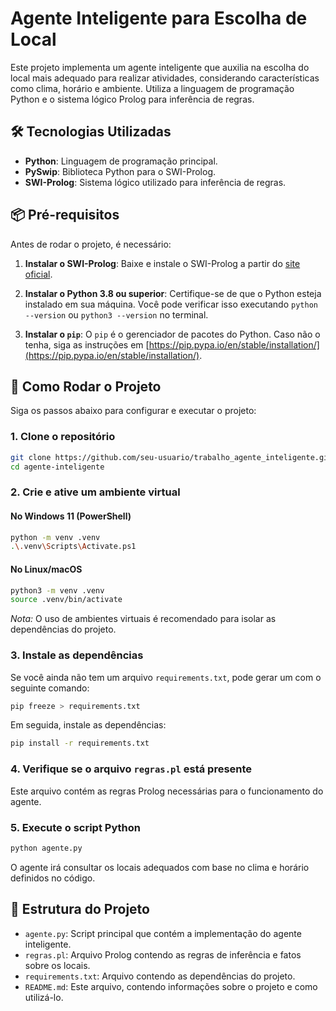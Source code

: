 # Agente Inteligente para Escolha de Local

Este projeto implementa um agente inteligente que auxilia na escolha do local mais adequado para realizar atividades, considerando características como clima, horário e ambiente. Utiliza a linguagem de programação Python e o sistema lógico Prolog para inferência de regras.

## 🛠️ Tecnologias Utilizadas

- **Python**: Linguagem de programação principal.
- **PySwip**: Biblioteca Python para o SWI-Prolog.
- **SWI-Prolog**: Sistema lógico utilizado para inferência de regras.

## 📦 Pré-requisitos

Antes de rodar o projeto, é necessário:

1. **Instalar o SWI-Prolog**: Baixe e instale o SWI-Prolog a partir do [site oficial](https://www.swi-prolog.org/Download.html).

2. **Instalar o Python 3.8 ou superior**: Certifique-se de que o Python esteja instalado em sua máquina. Você pode verificar isso executando `python --version` ou `python3 --version` no terminal.

3. **Instalar o `pip`**: O `pip` é o gerenciador de pacotes do Python. Caso não o tenha, siga as instruções em [https://pip.pypa.io/en/stable/installation/](https://pip.pypa.io/en/stable/installation/).

## 🚀 Como Rodar o Projeto

Siga os passos abaixo para configurar e executar o projeto:

### 1. Clone o repositório

```bash
git clone https://github.com/seu-usuario/trabalho_agente_inteligente.git
cd agente-inteligente
```

### 2. Crie e ative um ambiente virtual

#### No Windows 11 (PowerShell)

```bash
python -m venv .venv
.\.venv\Scripts\Activate.ps1
```

#### No Linux/macOS

```bash
python3 -m venv .venv
source .venv/bin/activate
```

*Nota:* O uso de ambientes virtuais é recomendado para isolar as dependências do projeto.

### 3. Instale as dependências

Se você ainda não tem um arquivo `requirements.txt`, pode gerar um com o seguinte comando:

```bash
pip freeze > requirements.txt
```

Em seguida, instale as dependências:

```bash
pip install -r requirements.txt
```

### 4. Verifique se o arquivo `regras.pl` está presente

Este arquivo contém as regras Prolog necessárias para o funcionamento do agente.

### 5. Execute o script Python

```bash
python agente.py
```

O agente irá consultar os locais adequados com base no clima e horário definidos no código.

## 📄 Estrutura do Projeto

- `agente.py`: Script principal que contém a implementação do agente inteligente.
- `regras.pl`: Arquivo Prolog contendo as regras de inferência e fatos sobre os locais.
- `requirements.txt`: Arquivo contendo as dependências do projeto.
- `README.md`: Este arquivo, contendo informações sobre o projeto e como utilizá-lo.
